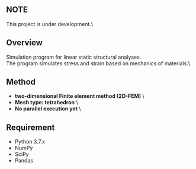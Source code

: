 ## NOTE
This project is under development.\

## Overview
Simulation program for linear static structural analyses.\
The program simulates stress and strain based on mechanics of materials.\

## Method
* **two-dimensional Finite element method (2D-FEM)** \
* **Mesh type: tetrahedron** \
* **No parallel execution yet** \

## Requirement
* Python 3.7.x
* NumPy
* SciPy
* Pandas

